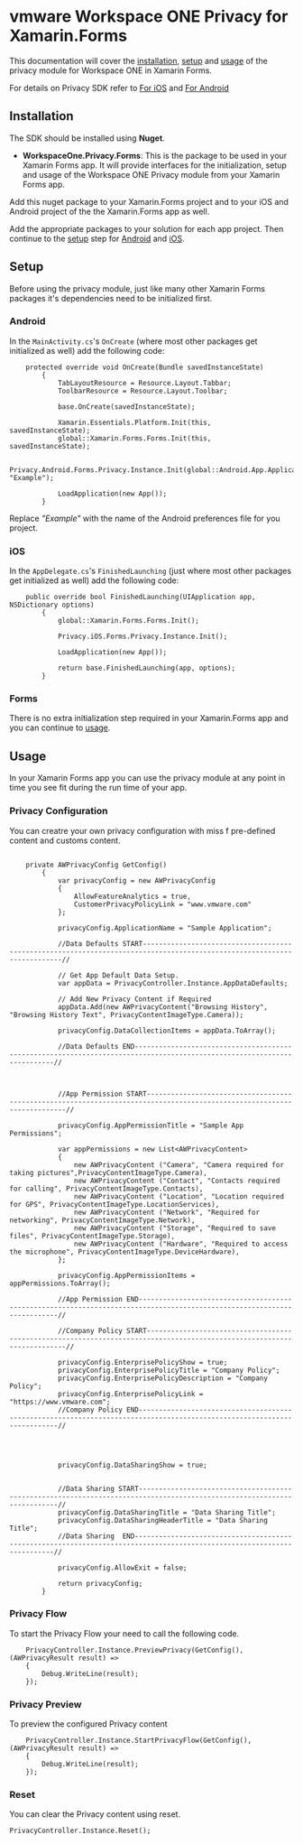# **vm**ware Workspace ONE Privacy for Xamarin.Forms

This documentation will cover the [installation](#installation), [setup](#setup) and [usage](#usage) of the privacy module for Workspace ONE in Xamarin Forms.

For details on Privacy SDK refer to [For iOS](https://code.vmware.com/docs/10005/sdk-privacy-module-for-ios--swift--developer-guide/GUID-A8CA007C-29FD-4A11-AD2A-9843A0032015.html?h=Privacy) and [For Android](https://docs.vmware.com/en/VMware-Workspace-ONE-UEM/services/SDK_Android_Privacy/GUID-14C5AF5B-2E54-4E49-ABBA-B59360BD77F9.html) 

## Installation

The SDK should be installed using **Nuget**.

- **WorkspaceOne.Privacy.Forms**: This is the package to be used in your Xamarin Forms app. It will provide interfaces for the initialization, setup and usage of the Workspace ONE Privacy module from your Xamarin Forms app.

Add this nuget package to your Xamarin.Forms project and to your iOS and Android project of the the Xamarin.Forms app as well.

Add the appropriate packages to your solution for each app project. Then continue to the [setup](#setup) step for [Android](#android) and [iOS](#ios).


## Setup

Before using the privacy module, just like many other Xamarin Forms packages it's dependencies need to be initialized first.

### Android

In the `MainActivity.cs`'s `OnCreate` (where most other packages get initialized as well) add the following code:

```
    protected override void OnCreate(Bundle savedInstanceState)
        {
            TabLayoutResource = Resource.Layout.Tabbar;
            ToolbarResource = Resource.Layout.Toolbar;

            base.OnCreate(savedInstanceState);

            Xamarin.Essentials.Platform.Init(this, savedInstanceState);
            global::Xamarin.Forms.Forms.Init(this, savedInstanceState);

            Privacy.Android.Forms.Privacy.Instance.Init(global::Android.App.Application.Context, "Example");

            LoadApplication(new App());
        }

```


Replace *"Example"* with the name of the Android preferences file for you project.

### iOS

In the `AppDelegate.cs`'s `FinishedLaunching` (just where most other packages get initialized as well) add the following code:

```
    public override bool FinishedLaunching(UIApplication app, NSDictionary options)
        {
            global::Xamarin.Forms.Forms.Init();

            Privacy.iOS.Forms.Privacy.Instance.Init();

            LoadApplication(new App());

            return base.FinishedLaunching(app, options);
        }
```
### Forms

There is no extra initialization step required in your Xamarin.Forms app and you can continue to [usage](#usage).

## Usage

In your Xamarin Forms app you can use the privacy module at any point in time you see fit during the run time of your app.

### Privacy Configuration

You can creatre your own privacy configuration with miss f pre-defined content and customs content.

```

    private AWPrivacyConfig GetConfig()
        {
            var privacyConfig = new AWPrivacyConfig
            {
                AllowFeatureAnalytics = true,
                CustomerPrivacyPolicyLink = "www.vmware.com"
            };

            privacyConfig.ApplicationName = "Sample Application";

            //Data Defaults START------------------------------------------------------------------------------------------------------------------------// 

            // Get App Default Data Setup.
            var appData = PrivacyController.Instance.AppDataDefaults;
           
            // Add New Privacy Content if Required
            appData.Add(new AWPrivacyContent("Browsing History", "Browsing History Text", PrivacyContentImageType.Camera));

            privacyConfig.DataCollectionItems = appData.ToArray();

            //Data Defaults END------------------------------------------------------------------------------------------------------------------------// 

            

            //App Permission START------------------------------------------------------------------------------------------------------------------------// 

            privacyConfig.AppPermissionTitle = "Sample App Permissions";
           
            var appPermissions = new List<AWPrivacyContent>
            {
                new AWPrivacyContent ("Camera", "Camera required for taking pictures",PrivacyContentImageType.Camera),
                new AWPrivacyContent ("Contact", "Contacts required for calling", PrivacyContentImageType.Contacts),
                new AWPrivacyContent ("Location", "Location required for GPS", PrivacyContentImageType.LocationServices),
                new AWPrivacyContent ("Network", "Required for networking", PrivacyContentImageType.Network),
                new AWPrivacyContent ("Storage", "Required to save files", PrivacyContentImageType.Storage),
                new AWPrivacyContent ("Hardware", "Required to access the microphone", PrivacyContentImageType.DeviceHardware),
            };

            privacyConfig.AppPermissionItems = appPermissions.ToArray();

            //App Permission END------------------------------------------------------------------------------------------------------------------------// 

            //Company Policy START------------------------------------------------------------------------------------------------------------------------//

            privacyConfig.EnterprisePolicyShow = true;
            privacyConfig.EnterprisePolicyTitle = "Company Policy";
            privacyConfig.EnterprisePolicyDescription = "Company Policy";
            privacyConfig.EnterprisePolicyLink = "https://www.vmware.com";
            //Company Policy END------------------------------------------------------------------------------------------------------------------------// 



           
            privacyConfig.DataSharingShow = true;


            //Data Sharing START------------------------------------------------------------------------------------------------------------------------//
            privacyConfig.DataSharingTitle = "Data Sharing Title";
            privacyConfig.DataSharingHeaderTitle = "Data Sharing Title";
            //Data Sharing  END------------------------------------------------------------------------------------------------------------------------// 

            privacyConfig.AllowExit = false;
           
            return privacyConfig;
        }

```

### Privacy Flow

To start the Privacy Flow your need to call the following code.

```
    PrivacyController.Instance.PreviewPrivacy(GetConfig(), (AWPrivacyResult result) =>
    {
        Debug.WriteLine(result);
    });
```


### Privacy Preview

To preview the configured Privacy content

```
    PrivacyController.Instance.StartPrivacyFlow(GetConfig(), (AWPrivacyResult result) =>
    {
        Debug.WriteLine(result);
    });
```

### Reset

You can clear the Privacy content using reset.

```
PrivacyController.Instance.Reset();
```

